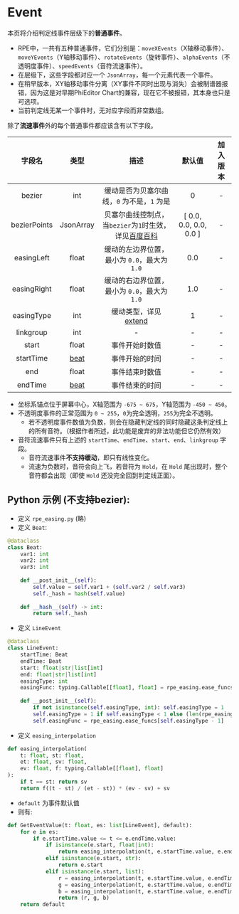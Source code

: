 # Event
本页将介绍判定线事件层级下的**普通事件**。

- RPE中，一共有五种普通事件，它们分别是：`moveXEvents`（X轴移动事件）、`moveYEvents`（Y轴移动事件）、`rotateEvents`（旋转事件）、`alphaEvents`（不透明度事件）、`speedEvents`（音符流速事件）。
- 在层级下，这些字段都对应一个 `JsonArray`，每一个元素代表一个事件。
- 在稍早版本，XY轴移动事件分离（XY事件不同时出现与消失）会被制谱器报错，因为这是对早期PhiEditor Chart的兼容，现在它不被报错，其本身也只是可选项。
- 当前判定线无某一个事件时，无对应字段而非空数组。

除了**流速事件**外的每个普通事件都应该含有以下字段。

|     字段名      |           类型            |                                                           描述                                                           |          默认值           | 加入版本 |
|:------------:|:-----------------------:|:----------------------------------------------------------------------------------------------------------------------:|:----------------------:|:----:|
|    bezier    |           int           |                                               缓动是否为贝塞尔曲线，`0` 为不是，`1` 为是                                                |           0            |  -   |
| bezierPoints |        JsonArray        | 贝塞尔曲线控制点，当`bezier`为`1`时生效，详见[百度百科](https://baike.baidu.com/item/%E8%B4%9D%E5%A1%9E%E5%B0%94%E6%9B%B2%E7%BA%BF/1091769) | [ 0.0, 0.0, 0.0, 0.0 ] |  -   |
|  easingLeft  |          float          |                                              缓动的左边界位置，最小为 `0.0`，最大为 `1.0`                                              |          0.0           |  -   |
| easingRight  |          float          |                                              缓动的右边界位置，最小为 `0.0`，最大为 `1.0`                                              |          1.0           |  -   |
|  easingType  |           int           |                                        缓动类型，详见[extend](./extend.md#easingtype)                                         |           1            |  -   |
|  linkgroup   |           int           |                                                           -                                                            |           -            |  -   |
|    start     |          float          |                                                        事件开始时数值                                                         |           -            |  -   |
|  startTime   |    [beat](./beat.md)    |                                                        事件开始的时间                                                         |           -            |  -   |
|     end      |          float          |                                                        事件结束时数值                                                         |           -            |  -   |
|   endTime    |    [beat](./beat.md)    |                                                        事件结束的时间                                                         |           -            |  -   |

- 坐标系锚点位于屏幕中心，X轴范围为 `-675 ~ 675`，Y轴范围为 `-450 ~ 450`。
- 不透明度事件的正常范围为 `0 ~ 255`，`0`为完全透明，`255`为完全不透明。
    - 若不透明度事件数值为负数，则会在隐藏判定线的同时隐藏这条判定线上的所有音符。（根据作者所述，此功能是废弃的非法功能但它仍然有效）
- 音符流速事件只有上述的 `startTime`、`endTime`、`start`、`end`、`linkgroup` 字段。
  - 音符流速事件**不支持缓动**，即只有线性变化。
  - 流速为负数时，音符会向上飞，若音符为 `Hold`，在 `Hold` 尾出现时，整个音符都会出现（即使 `Hold` 还没完全回到判定线正面）。
  
## Python 示例 (不支持bezier):
- 定义 `rpe_easing.py` (略)
- 定义 `Beat`:
```python
@dataclass
class Beat:
    var1: int
    var2: int
    var3: int
    
    def __post_init__(self):
        self.value = self.var1 + (self.var2 / self.var3)
        self._hash = hash(self.value)
    
    def __hash__(self) -> int:
        return self._hash
```
- 定义 `LineEvent`
```python
@dataclass
class LineEvent:
    startTime: Beat
    endTime: Beat
    start: float|str|list[int]
    end: float|str|list[int]
    easingType: int
    easingFunc: typing.Callable[[float], float] = rpe_easing.ease_funcs[0]
    
    def __post_init__(self):
        if not isinstance(self.easingType, int): self.easingType = 1
        self.easingType = 1 if self.easingType < 1 else (len(rpe_easing.ease_funcs) if self.easingType > len(rpe_easing.ease_funcs) else self.easingType)
        self.easingFunc = rpe_easing.ease_funcs[self.easingType - 1]
```
- 定义 `easing_interpolation`
```python
def easing_interpolation(
    t: float, st: float,
    et: float, sv: float,
    ev: float, f: typing.Callable[[float], float]
):
    if t == st: return sv
    return f((t - st) / (et - st)) * (ev - sv) + sv
```
- `default` 为事件默认值
- 则有:
```python
def GetEventValue(t: float, es: list[LineEvent], default):
    for e in es:
        if e.startTime.value <= t <= e.endTime.value:
            if isinstance(e.start, float|int):
                return easing_interpolation(t, e.startTime.value, e.endTime.value, e.start, e.end, e.easingFunc)
            elif isinstance(e.start, str):
                return e.start
            elif isinstance(e.start, list):
                r = easing_interpolation(t, e.startTime.value, e.endTime.value, e.start[0], e.end[0], e.easingFunc)
                g = easing_interpolation(t, e.startTime.value, e.endTime.value, e.start[1], e.end[1], e.easingFunc)
                b = easing_interpolation(t, e.startTime.value, e.endTime.value, e.start[2], e.end[2], e.easingFunc)
                return (r, g, b)
    return default
```